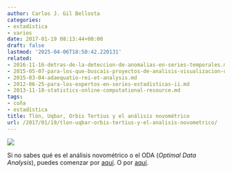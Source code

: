 ```yaml
---
author: Carlos J. Gil Bellosta
categories:
- estadística
- varios
date: 2017-01-19 08:13:44+00:00
draft: false
lastmod: '2025-04-06T18:50:42.220131'
related:
- 2016-11-16-detras-de-la-deteccion-de-anomalias-en-series-temporales.md
- 2015-05-07-para-los-que-buscais-proyectos-de-analisis-visualizacion-de-datos.md
- 2015-03-04-adaequatio-rei-et-analysis.md
- 2012-06-25-para-los-expertos-en-series-estadisticas-ii.md
- 2013-11-18-statistics-online-computational-resource.md
tags:
- coña
- estadística
title: Tlön, Uqbar, Orbis Tertius y el análisis novométrico
url: /2017/01/19/tlon-uqbar-orbis-tertius-y-el-analisis-novometrico/
---
```


![](/wp-uploads/2017/01/tlon.jpg)

Si no sabes qué es el análisis novométrico o el ODA (_Optimal Data Analysis_), puedes comenzar por [aquí](https://odajournal.com/). O por [aquí](https://odajournal.com/resources/).